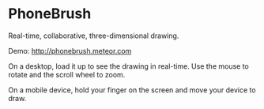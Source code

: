 PhoneBrush
==========

Real-time, collaborative, three-dimensional drawing.

Demo: http://phonebrush.meteor.com

On a desktop, load it up to see the drawing in real-time. Use the mouse to
rotate and the scroll wheel to zoom.

On a mobile device, hold your finger on the screen and move your device to draw.